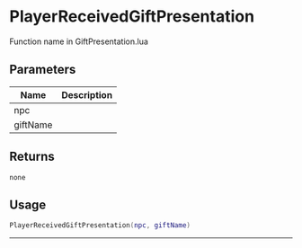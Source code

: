 # PlayerReceivedGiftPresentation

Function name in GiftPresentation.lua

## Parameters

| Name     | Description |
| -------- | ----------- |
| npc      |             |
| giftName |             |

## Returns

`none`

## Usage

```lua
PlayerReceivedGiftPresentation(npc, giftName)
```

---
